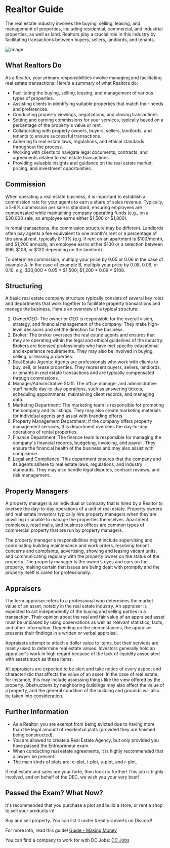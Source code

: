 # Realtor Guide

The real estate industry involves the buying, selling, leasing, and management of properties, including residential, commercial, and industrial properties, as well as land. Realtors play a crucial role in this industry by facilitating transactions between buyers, sellers, landlords, and tenants.

![Image](https://media.discordapp.net/attachments/838356841217916989/1165972507015262299/2023-10-23_22.08.56.png?ex=6548cb84&is=65365684&hm=aa46612acebc54b6f0634709c3fd453d8c5e77fa29ab5ce8d3b1f664d37b7041&=&width=1276&height=671)

## What Realtors Do

As a Realtor, your primary responsibilities involve managing and facilitating real estate transactions. Here's a summary of what Realtors do:

- Facilitating the buying, selling, leasing, and management of various types of properties.
- Assisting clients in identifying suitable properties that match their needs and preferences.
- Conducting property viewings, negotiations, and closing transactions.
- Setting and earning commissions for your services, typically based on a percentage of the property's value or rent.
- Collaborating with property owners, buyers, sellers, landlords, and tenants to ensure successful transactions.
- Adhering to real estate laws, regulations, and ethical standards throughout the process.
- Working with clients to navigate legal documents, contracts, and agreements related to real estate transactions.
- Providing valuable insights and guidance on the real estate market, pricing, and investment opportunities.

## Commission

When operating a real estate business, it is important to establish a commission rate for your agents to earn a share of sales revenue. Typically, a 5-6% commission per sale is standard, ensuring employees are compensated while maintaining company operating funds (e.g., on a $30,000 sale, an employee earns either $1,500 or $1,800).

In rental transactions, the commission structure may be different. Landlords often pay agents a fee equivalent to one month's rent or a percentage of the annual rent, typically 8-10% (e.g. if rent on an apartment is $100/month, and $1,200 annually, an employee earns either $100 or a selection between $96, $108, or $120 depending on the landlord).

To determine commission, multiply your price by 0.05 or 0.06 in the case of example A. In the case of example B, multiply your price by 0.08, 0.09, or 0.10, e.g. $30,000 * 0.05 = $1,500; $1,200 * 0.09 = $108.

## Structuring

A basic real estate company structure typically consists of several key roles and departments that work together to facilitate property transactions and manage the business. Here's an overview of a typical structure:

1. Owner/CEO: The owner or CEO is responsible for the overall vision, strategy, and financial management of the company. They make high-level decisions and set the direction for the business.
2. Broker: The broker oversees the real estate agents and ensures that they are operating within the legal and ethical guidelines of the industry. Brokers are licensed professionals who have met specific educational and experience requirements. They may also be involved in buying, selling, or leasing properties.
3. Real Estate Agents: Agents are professionals who work with clients to buy, sell, or lease properties. They represent buyers, sellers, landlords, or tenants in real estate transactions and are typically compensated through commissions.
4. Manager/Administrative Staff: The office manager and administrative staff handle day-to-day operations, such as answering tickets, scheduling appointments, maintaining client records, and managing data.
5. Marketing Department: The marketing team is responsible for promoting the company and its listings. They may also create marketing materials for individual agents and assist with branding efforts.
6. Property Management Department: If the company offers property management services, this department oversees the day-to-day operations of rental properties.
7. Finance Department: The finance team is responsible for managing the company's financial records, budgeting, invoicing, and payroll. They ensure the financial health of the business and may also assist with compliance.
8. Legal and Compliance: This department ensures that the company and its agents adhere to real estate laws, regulations, and industry standards. They may also handle legal disputes, contract reviews, and risk management.

## Property Managers

A property manager is an individual or company that is hired by a Realtor to oversee the day-to-day operations of a unit of real estate. Property owners and real estate investors typically hire property managers when they are unwilling or unable to manage the properties themselves. Apartment complexes, retail malls, and business offices are common types of commercial property that are run by property managers.

The property manager's responsibilities might include supervising and coordinating building maintenance and work orders, resolving tenant concerns and complaints, advertising, showing and leasing vacant units, and communicating regularly with the property owner on the status of the property. The property manager is the owner’s eyes and ears on the property, making certain that issues are being dealt with promptly and the property itself is cared for professionally.

## Appraisers

The term appraiser refers to a professional who determines the market value of an asset, notably in the real estate industry. An appraiser is expected to act independently of the buying and selling parties in a transaction. Their opinion about the real and fair value of an appraised asset must be unbiased by using observations as well as relevant statistics, facts, and other information. Depending on the circumstances, the appraiser presents their findings in a written or verbal appraisal.

Appraisers attempt to attach a dollar value to items, but their services are mainly used to determine real estate values. Investors generally hold an appraiser's work in high regard because of the lack of liquidity associated with assets such as these items.

All appraisers are expected to be alert and take notice of every aspect and characteristic that affects the value of an asset. In the case of real estate, for instance, this may include assessing things like the view offered by the property. Obstructions by neighboring buildings may also affect the value of a property, and the general condition of the building and grounds will also be taken into consideration.

## Further Information

- As a Realtor, you are exempt from being evicted due to having more than the legal amount of residential plots (provided they are finished being constructed).
- You are allowed to create a Real Estate Agency, but only provided you have passed the Entrepreneur exam.
- When conducting real estate agreements, it is highly recommended that a lawyer be present.
- The main kinds of plots are: c-plot, i-plot, s-plot, and r-plot.

If real estate and sales are your forte, then look no further! This job is highly involved, and on behalf of the DEC, we wish you your very best!

## Passed the Exam? What Now?

It's recommended that you purchase a plot and build a store, or rent a shop to sell your products in!

Buy and sell property. You can list it under #realty-adverts on Discord!

For more info, read this guide! [Guide - Making Money](https://democracycraft.net/threads/making-money.1410/)

You can find a company to work for with DC Jobs: [DC Jobs](https://discord.gg/Q8rNjddjjh)
